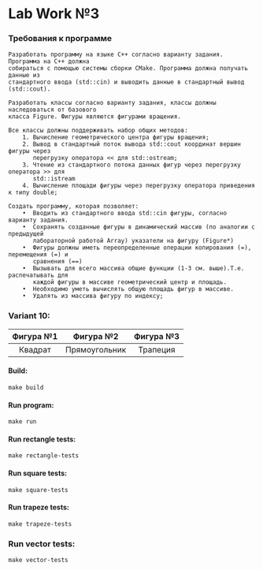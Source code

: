 # Lab Work №3

### Требования к программе 
```
Разработать программу на языке C++ согласно варианту задания. Программа на C++ должна
собираться с помощью системы сборки CMake. Программа должна получать данные из
стандартного ввода (std::cin) и выводить данные в стандартный вывод (std::cout).

Разработать классы согласно варианту задания, классы должны наследоваться от базового
класса Figure. Фигуры являются фигурами вращения.

Все классы должны поддерживать набор общих методов:
    1. Вычисление геометрического центра фигуры вращения;
    2. Вывод в стандартный поток вывода std::cout координат вершин фигуры через
       перегрузку оператора << для std::ostream;
    3. Чтение из стандартного потока данных фигур через перегрузку оператора >> для
       std::istream
    4. Вычисление площади фигуры через перегрузку оператора приведения к типу double;

Создать программу, которая позволяет:
    •  Вводить из стандартного ввода std::cin фигуры, согласно варианту задания.
    •  Сохранять созданные фигуры в динамический массив (по аналогии с предыдущей
       лабораторной работой Array) указатели на фигуру (Figure*)
    •  Фигуры должны иметь переопределенные операции копирования (=), перемещения (=) и
       сравнения (==)
    •  Вызывать для всего массива общие функции (1-3 см. выше).Т.е. распечатывать для
       каждой фигуры в массиве геометрический центр и площадь.
    •  Необходимо уметь вычислять общую площадь фигур в массиве.
    •  Удалять из массива фигуру по индексу;
```

### Variant 10:

| Фигура №1 | Фигура №2 | Фигура №3 |
| :---: | :---: | :---: |
| Квадрат | Прямоугольник | Трапеция |

#### Build:
```
make build
```

#### Run program:
```
make run
```

#### Run rectangle tests:
```
make rectangle-tests
```

#### Run square tests:
```
make square-tests
```

#### Run trapeze tests:
```
make trapeze-tests
```

### Run vector tests:
```
make vector-tests
```